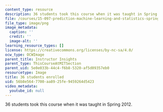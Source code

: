 ```yaml
---
content_type: resource
description: 36 students took this course when it was taught in Spring 2012.
file: /courses/15-097-prediction-machine-learning-and-statistics-spring-2012/56b8e5647700aa8925fe9459264d5423_36.png
file_type: image/png
image_metadata:
  caption: ''
  credit: ''
  image-alt: ''
learning_resource_types: []
license: https://creativecommons.org/licenses/by-nc-sa/4.0/
ocw_type: OCWImage
parent_title: Instructor Insights
parent_type: ThisCourseAtMITSection
parent_uid: 5e0e033b-44c4-f6b8-5320-af5d09357eb0
resourcetype: Image
title: 36 students enrolled
uid: 56b8e564-7700-aa89-25fe-9459264d5423
video_metadata:
  youtube_id: null
---
```

36 students took this course when it was taught in Spring 2012.